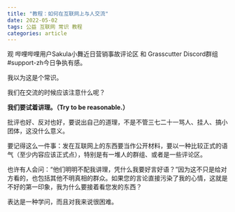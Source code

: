```yaml
---
title: "教程：如何在互联网上与人交流"
date: 2022-05-02
tags: 公益 互联网 常识 教程
categories: article
---
```


观 哔哩哔哩用户Sakula小舞近日营销事故评论区 和 Grasscutter Discord群组#support-zh今日争执有感。

我以为这是个常识。

我们在交流的时候应该注意什么呢？

**我们要试着讲理。（Try to be reasonable.）**

批评也好、反对也好，要说出自己的道理，不是不管三七二十一骂人、挂人、搞小团体，这没什么意义。

要记得这么一件事：发在互联网上的东西要当作公开材料，要以一种比较正式的语气（至少内容应该正式点），特别是有一堆人的群组、或者是一些评论区。

也许有人会问：“他们明明不配我讲理，凭什么我要好言好语？”因为这不只是给对方看的，也包括其他不明真相的群众。如果您的言论直接污染了我的心情，这就是不好的第一印象，我为什么要接着看您发的东西？

表达是一种学问，而且对我来说很困难。
